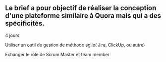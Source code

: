 ## Le brief a pour objectif de réaliser la conception d'une plateforme similaire à Quora mais qui a des spécificités.


4 jours



Utiliser un outil de gestion de méthode agile( Jira, ClickUp, ou autre)



Echanger le rôle de Scrum Master et team member